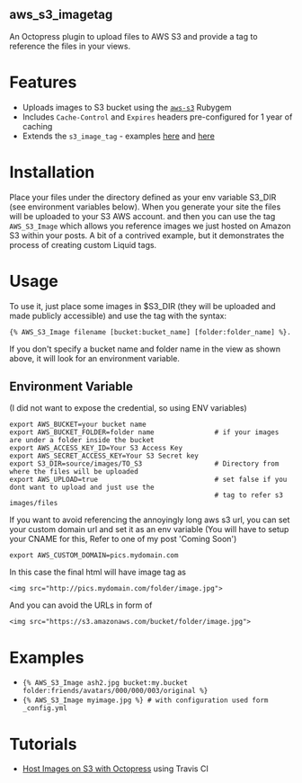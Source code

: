 aws_s3_imagetag
--------------------

An Octopress plugin to upload files to AWS S3 and provide a tag to reference the files in your views.

# Features

- Uploads images to S3 bucket using the [`aws-s3`](https://rubygems.org/gems/aws-s3) Rubygem
- Includes `Cache-Control` and `Expires` headers pre-configured for 1 year of caching
- Extends the `s3_image_tag` - examples [here](https://github.com/TheAshwanik/s3_image_tag) and [here](https://github.com/jmartin2683/s3_image_tag)

# Installation

Place your files under the directory defined as your env variable S3_DIR (see environment variables below).
When you generate your site the files will be uploaded to your S3 AWS account. and then you can use the
tag `AWS_S3_Image` which allows you reference images we just hosted on Amazon S3 within your posts.
A bit of a contrived example, but it demonstrates the process of creating custom Liquid tags.

# Usage

To use it, just place some images in $S3_DIR (they will be uploaded and made publicly accessible) and use
the tag with the syntax:

    {% AWS_S3_Image filename [bucket:bucket_name] [folder:folder_name] %}.

If you don't specify a bucket name and folder name in the view as shown above, it will look for an environment variable.

## Environment Variable

(I did not want to expose the credential, so using ENV variables)

    export AWS_BUCKET=your bucket name
    export AWS_BUCKET_FOLDER=folder name               # if your images are under a folder inside the bucket
    export AWS_ACCESS_KEY_ID=Your S3 Access Key
    export AWS_SECRET_ACCESS_KEY=Your S3 Secret key
    export S3_DIR=source/images/TO_S3                  # Directory from where the files will be uploaded
    export AWS_UPLOAD=true                             # set false if you dont want to upload and just use the
    												   # tag to refer s3 images/files

If you want to avoid referencing the annoyingly long aws s3 url, you can set your custom domain url
and set it as an env variable    (You will have to setup your CNAME for this, Refer to one of my post 'Coming Soon')

    export AWS_CUSTOM_DOMAIN=pics.mydomain.com

In this case the final html will have image tag as

    <img src="http://pics.mydomain.com/folder/image.jpg">

And you can avoid the URLs in form of

    <img src="https://s3.amazonaws.com/bucket/folder/image.jpg">


# Examples

- `{% AWS_S3_Image ash2.jpg bucket:my.bucket folder:friends/avatars/000/000/003/original %}`
- `{% AWS_S3_Image myimage.jpg %} # with configuration used form _config.yml`


# Tutorials

- [Host Images on S3 with Octopress](http://www.habdas.org/host-images-on-s3-with-octopress/) using Travis CI
